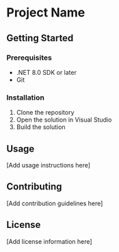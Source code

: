 # Project Name



## Getting Started

### Prerequisites

- .NET 8.0 SDK or later
- Git

### Installation

1. Clone the repository
2. Open the solution in Visual Studio
3. Build the solution

## Usage

[Add usage instructions here]

## Contributing

[Add contribution guidelines here]

## License

[Add license information here]